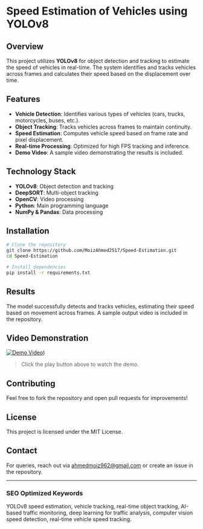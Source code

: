 # Speed Estimation of Vehicles using YOLOv8

## Overview
This project utilizes **YOLOv8** for object detection and tracking to estimate the speed of vehicles in real-time. The system identifies and tracks vehicles across frames and calculates their speed based on the displacement over time.

## Features
- **Vehicle Detection**: Identifies various types of vehicles (cars, trucks, motorcycles, buses, etc.).
- **Object Tracking**: Tracks vehicles across frames to maintain continuity.
- **Speed Estimation**: Computes vehicle speed based on frame rate and pixel displacement.
- **Real-time Processing**: Optimized for high FPS tracking and inference.
- **Demo Video**: A sample video demonstrating the results is included.

## Technology Stack
- **YOLOv8**: Object detection and tracking
- **DeepSORT**: Multi-object tracking
- **OpenCV**: Video processing
- **Python**: Main programming language
- **NumPy & Pandas**: Data processing

## Installation
```bash
# Clone the repository
git clone https://github.com/MoizAhmed2517/Speed-Estimation.git
cd Speed-Estimation

# Install dependencies
pip install -r requirements.txt
```

## Results
The model successfully detects and tracks vehicles, estimating their speed based on movement across frames. A sample output video is included in the repository.

## Video Demonstration
[![Demo Video](https://img.icons8.com/fluency/48/play-button-circled.png)](https://drive.google.com/file/d/1fZqHCEhWtDdsjWRp9N7AVQd7Ab7CRc_3/view?usp=sharing))

> Click the play button above to watch the demo.

## Contributing
Feel free to fork the repository and open pull requests for improvements!

## License
This project is licensed under the MIT License.

## Contact
For queries, reach out via ahmedmoiz962@gmail.com or create an issue in the repository.

---

### **SEO Optimized Keywords**
YOLOv8 speed estimation, vehicle tracking, real-time object tracking, AI-based traffic monitoring, deep learning for traffic analysis, computer vision speed detection, real-time vehicle speed tracking.
